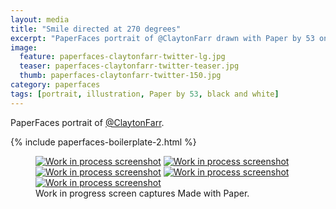 ```yaml
---
layout: media
title: "Smile directed at 270 degrees"
excerpt: "PaperFaces portrait of @ClaytonFarr drawn with Paper by 53 on an iPad."
image: 
  feature: paperfaces-claytonfarr-twitter-lg.jpg
  teaser: paperfaces-claytonfarr-twitter-teaser.jpg
  thumb: paperfaces-claytonfarr-twitter-150.jpg
category: paperfaces
tags: [portrait, illustration, Paper by 53, black and white]
---
```


PaperFaces portrait of [@ClaytonFarr](http://twitter.com/claytonfarr).

{% include paperfaces-boilerplate-2.html %}

<figure class="third">
  <a href="{{ site.url }}/images/paperfaces-claytonfarr-process-1-lg.jpg"><img src="{{ site.url }}/images/paperfaces-claytonfarr-process-1-600.jpg" alt="Work in process screenshot"></a>
  <a href="{{ site.url }}/images/paperfaces-claytonfarr-process-2-lg.jpg"><img src="{{ site.url }}/images/paperfaces-claytonfarr-process-2-600.jpg" alt="Work in process screenshot"></a>
  <a href="{{ site.url }}/images/paperfaces-claytonfarr-process-3-lg.jpg"><img src="{{ site.url }}/images/paperfaces-claytonfarr-process-3-600.jpg" alt="Work in process screenshot"></a>
  <a href="{{ site.url }}/images/paperfaces-claytonfarr-process-4-lg.jpg"><img src="{{ site.url }}/images/paperfaces-claytonfarr-process-4-600.jpg" alt="Work in process screenshot"></a>
  <a href="{{ site.url }}/images/paperfaces-claytonfarr-process-5-lg.jpg"><img src="{{ site.url }}/images/paperfaces-claytonfarr-process-5-600.jpg" alt="Work in process screenshot"></a>
  <figcaption>Work in progress screen captures Made with Paper.</figcaption>
</figure>